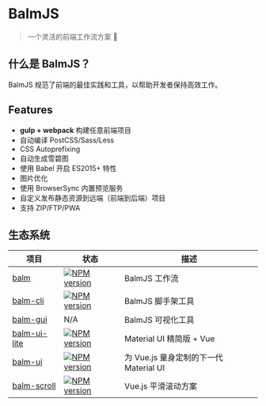 # BalmJS

> 一个灵活的前端工作流方案 :tada:

## 什么是 BalmJS？

BalmJS 规范了前端的最佳实践和工具，以帮助开发者保持高效工作。

## Features

- **gulp + webpack** 构建任意前端项目
- 自动编译 PostCSS/Sass/Less
- CSS Autoprefixing
- 自动生成雪碧图
- 使用 Babel 开启 ES2015+ 特性
- 图片优化
- 使用 BrowserSync 内置预览服务
- 自定义发布静态资源到远端（前端到后端）项目
- 支持 ZIP/FTP/PWA

## 生态系统

| 项目                                                  | 状态                                                   | 描述                                   |
| ----------------------------------------------------- | ------------------------------------------------------ | -------------------------------------- |
| [balm](https://github.com/balmjs/balm)                | [![NPM version][balm-image]][balm-url]                 | BalmJS 工作流                          |
| [balm-cli](https://github.com/balmjs/balm-cli)        | [![NPM version][balm-cli-image]][balm-cli-url]         | BalmJS 脚手架工具                      |
| [balm-gui](https://github.com/balmjs/balm-gui)        | N/A                                                    | BalmJS 可视化工具                      |
| [balm-ui-lite](https://github.com/balmjs/ui-vue-lite) | [![NPM version][balm-ui-lite-image]][balm-ui-lite-url] | Material UI 精简版 + Vue               |
| [balm-ui](https://github.com/balmjs/ui-vue)           | [![NPM version][balm-ui-image]][balm-ui-url]           | 为 Vue.js 量身定制的下一代 Material UI |
| [balm-scroll](https://github.com/balmjs/balm-scroll)  | [![NPM version][balm-scroll-image]][balm-scroll-url]   | Vue.js 平滑滚动方案                    |

[balm-image]: https://badge.fury.io/js/balm.svg
[balm-url]: https://npmjs.org/package/balm
[balm-cli-image]: https://badge.fury.io/js/balm-cli.svg
[balm-cli-url]: https://npmjs.org/package/balm-cli
[balm-ui-lite-image]: https://badge.fury.io/js/balm-ui-lite.svg
[balm-ui-lite-url]: https://npmjs.org/package/balm-ui-lite
[balm-ui-image]: https://badge.fury.io/js/balm-ui.svg
[balm-ui-url]: https://npmjs.org/package/balm-ui
[balm-scroll-image]: https://badge.fury.io/js/balm-scroll.svg
[balm-scroll-url]: https://npmjs.org/package/balm-scroll
